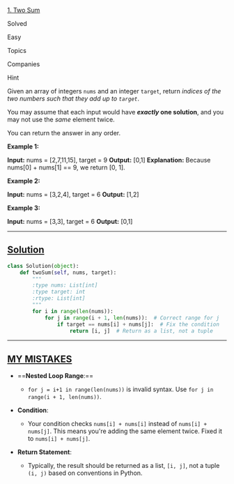 [1. Two Sum](https://leetcode.com/problems/two-sum/)

Solved

Easy

Topics

Companies

Hint

Given an array of integers `nums` and an integer `target`, return _indices of the two numbers such that they add up to `target`_.

You may assume that each input would have **_exactly_ one solution**, and you may not use the _same_ element twice.

You can return the answer in any order.

**Example 1:**

**Input:** nums = [2,7,11,15], target = 9
**Output:** [0,1]
**Explanation:** Because nums[0] + nums[1] == 9, we return [0, 1].

**Example 2:**

**Input:** nums = [3,2,4], target = 6
**Output:** [1,2]

**Example 3:**

**Input:** nums = [3,3], target = 6
**Output:** [0,1]

---
## **<u>Solution</u>**

```python
class Solution(object):
    def twoSum(self, nums, target):
        """
        :type nums: List[int]
        :type target: int
        :rtype: List[int]
        """
        for i in range(len(nums)):
            for j in range(i + 1, len(nums)):  # Correct range for j
                if target == nums[i] + nums[j]:  # Fix the condition
                    return [i, j]  # Return as a list, not a tuple

```

---
## **<u>MY MISTAKES</u>**

- ==**Nested Loop Range**:==
    
    - `for j = i+1 in range(len(nums))` is invalid syntax. Use `for j in range(i + 1, len(nums))`.
- **Condition**:
    
    - Your condition checks `nums[i] + nums[i]` instead of `nums[i] + nums[j]`. This means you're adding the same element twice. Fixed it to `nums[i] + nums[j]`.
- **Return Statement**:
    
    - Typically, the result should be returned as a list, `[i, j]`, not a tuple `(i, j)` based on conventions in Python.